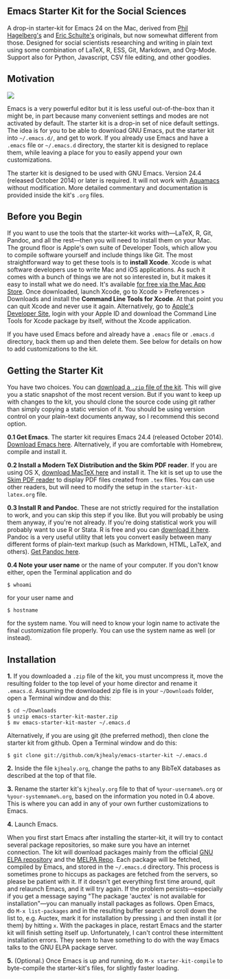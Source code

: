 ## Emacs Starter Kit for the Social Sciences

A drop-in starter-kit for Emacs 24 on the Mac, derived from
[Phil Hagelberg's](https://github.com/technomancy) and
[Eric Schulte's](https://github.com/eschulte/) originals, but now
somewhat different from those. Designed for social scientists
researching and writing in plain text using some combination of LaTeX,
R, ESS, Git, Markdown, and Org-Mode. Support also for Python,
Javascript, CSV file editing, and other goodies.

## Motivation

[![](http://kieranhealy.org/img/emacs-starter-kit.jpg)](http://kieranhealy.org/img/emacs-starter-kit.jpg)

Emacs is a very powerful
editor but it is less useful out-of-the-box than it might be, in part
because many convenient settings and modes are not activated by default.
The starter kit is a drop-in set of nice default settings. The idea is
for you to be able to download GNU Emacs, put the starter kit into
`~/.emacs.d/`, and get to work. If you already use Emacs and have a
`.emacs` file or `~/.emacs.d` directory, the starter kit is designed to
replace them, while leaving a place for you to easily append your own
customizations.

The starter kit is designed to be used with GNU Emacs. Version 24.4
(released October 2014) or later is required. It will not work with
[Aquamacs](http://aquamacs.org/ "Aquamacs: Emacs for Mac OS X") without
modification. More detailed commentary and documentation is provided
inside the kit's `.org` files.

## Before you Begin

If you want to use the tools that the starter-kit works with—LaTeX, R,
Git, Pandoc, and all the rest—then you will need to install them on your
Mac. The ground floor is Apple's own suite of Developer Tools, which
allow you to compile software yourself and include things like Git. The
most straightforward way to get these tools is to **install Xcode**.
Xcode is what software developers use to write Mac and iOS applications.
As such it comes with a bunch of things we are not so interested in, but
it makes it easy to install what we do need. It's available [for free
via the Mac App Store](https://developer.apple.com/xcode/). Once
downloaded, launch Xcode, go to Xcode &gt; Preferences &gt; Downloads
and install the **Command Line Tools for Xcode**. At that point you can
quit Xcode and never use it again. Alternatively, go to [Apple's
Developer Site](https://developer.apple.com/), login with your Apple ID
and download the Command Line Tools for Xcode package by itself, without
the Xcode application.

If you have used Emacs before and already have a `.emacs` file or
`.emacs.d` directory, back them up and then delete them. See below for
details on how to add customizations to the kit.

## Getting the Starter Kit ##

You have two choices. You can [download a `.zip` file of the
kit](https://github.com/kjhealy/emacs-starter-kit/archive/master.zip).
This will give you a static snapshot of the most recent version. But if
you want to keep up with changes to the kit, you should clone the source
code using git rather than simply copying a static version of it. You
should be using version control on your plain-text documents anyway, so
I recommend this second option.

**0.1 Get Emacs**. The starter kit requires Emacs 24.4 (released October
2014). [Download Emacs
here](http://emacsformacosx.com/ "GNU Emacs For Mac OS X").
Alternatively, if you are comfortable with Homebrew, compile and install
it.

**0.2 Install a Modern TeX Distribution and the Skim PDF reader**. If
you are using OS X, [download MacTeX
here](http://www.tug.org/mactex/ "MacTeX - TeX Users Group") and install
it. The kit is set up to use the [Skim PDF
reader](http://skim-app.sourceforge.net) to display PDF files created
from `.tex` files. You can use other readers, but will need to modify
the setup in the `starter-kit-latex.org` file.

**0.3 Install R and Pandoc**. These are not strictly required for the
installation to work, and you can skip this step if you like. But you
will probably be using them anyway, if you're not already. If you're
doing statistical work you will probably want to use R or Stata. R is
free and you can [download it here](http://www.r-project.org). Pandoc is
a very useful utility that lets you convert easily between many
different forms of plain-text markup (such as Markdown, HTML, LaTeX, and
others). [Get Pandoc here](http://johnmacfarlane.net/pandoc/).

**0.4 Note your user name** or the name of your computer. If you don't
know either, open the Terminal application and do

    $ whoami

for your user name and

    $ hostname

for the system name. You will need to know your login name to activate
the final customization file properly. You can use the system name as
well (or instead).

## Installation ##

**1.** If you downloaded a `.zip` file of the kit, you must uncompress
it, move the resulting folder to the top level of your home director and
rename it `.emacs.d`. Assuming the downloaded zip file is in your
`~/Downloads` folder, open a Terminal window and do this:

    $ cd ~/Downloads
    $ unzip emacs-starter-kit-master.zip
    $ mv emacs-starter-kit-master ~/.emacs.d

Alternatively, if you are using git (the preferred method), then clone
the starter kit from github. Open a Terminal window and do this:

    $ git clone git://github.com/kjhealy/emacs-starter-kit ~/.emacs.d

**2.** Inside the file `kjhealy.org`, change the paths to any BibTeX
databases as described at the top of that file.

**3.** Rename the starter kit's `kjhealy.org` file to that of
`%your-username%.org` or `%your-systemname%.org`, based on the
information you noted in 0.4 above. This is where you can add in any of
your own further customizations to Emacs.

**4.** Launch Emacs.

When you first start Emacs after installing the starter-kit, it will try
to contact several package repositories, so make sure you have an
internet connection. The kit will download packages mainly from the
official [GNU ELPA
repository](http://http://elpa.gnu.org "Welcome to ELPA") and the [MELPA
Repo](http://melpa.milkbox.net "MELPA"). Each package will be fetched,
compiled by Emacs, and stored in the `~/.emacs.d` directory. This
process is sometimes prone to hiccups as packages are fetched from the
servers, so please be patient with it. If it doesn't get everything
first time around, quit and relaunch Emacs, and it will try again. If
the problem persists—especially if you get a message saying "The package
'auctex' is not available for installation"—you can manually install
packages as follows. Open Emacs, do `M-x list-packages` and in the
resulting buffer search or scroll down the list to, e.g. Auctex, mark it
for installation by pressing `i` and then install it (or them) by
hitting `x`. With the packages in place, restart Emacs and the starter
kit will finish setting itself up. Unfortunately, I can't control these
intermittent installation errors. They seem to have something to do with
the way Emacs talks to the GNU ELPA package server.

**5.** (Optional.) Once Emacs is up and running, do
`M-x starter-kit-compile` to byte-compile the starter-kit's files, for
slightly faster loading.

